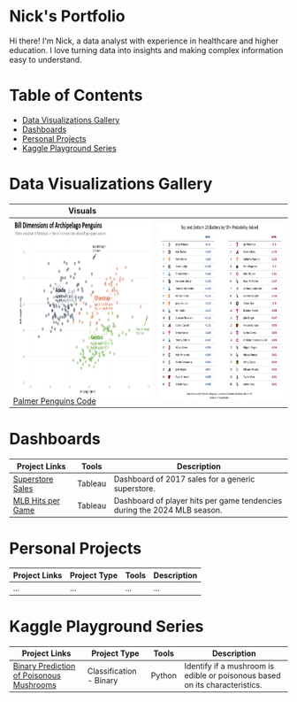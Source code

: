 # Nick's Portfolio

Hi there! I'm Nick, a data analyst with experience in healthcare and higher education. I love turning data into insights and making complex information easy to understand.

# Table of Contents
- [Data Visualizations Gallery](#data-visualizations-gallery)
- [Dashboards](#dashboards)
- [Personal Projects](#personal-projects)
- [Kaggle Playground Series](#kaggle-playground-series)

# Data Visualizations Gallery
| Visuals  |   |
| ---- | ---- |
| <a href="https://github.com/nmartin812/visualizations/blob/main/Palmer%20Penguins.png"><img src="https://github.com/nmartin812/visualizations/blob/main/Palmer%20Penguins.png" align="left" height="320" width="380" ></a> </br> <a href="https://github.com/nmartin812/visualizations/blob/main/Palmer%20Penguins%2020250415.ipynb  " target="_blank">Palmer Penguins Code</a>| <a href="https://github.com/nmartin812/visualizations/blob/main/MLB%20WPA%20Table%20-%20Image.png"><img src="https://github.com/nmartin812/visualizations/blob/main/MLB%20WPA%20Table%20-%20Image.png" align="left" height="320" width="380" ></a>|



# Dashboards
| Project Links  | Tools  |  Description  |
| -------------- | ------------- | ------------- |
| [Superstore Sales](https://public.tableau.com/views/SuperstoreSales_17424875915440/Dashboard1?:language=en-US&:sid=&:redirect=auth&:display_count=n&:origin=viz_share_link) | Tableau | Dashboard of 2017 sales for a generic superstore. |
| [MLB Hits per Game](https://public.tableau.com/views/MLBHitsperGame/Dashboard1?:language=en-US&:sid=&:redirect=auth&:display_count=n&:origin=viz_share_link) | Tableau  | Dashboard of player hits per game tendencies during the 2024 MLB season.  |

# Personal Projects
| Project Links  | Project Type  |  Tools | Description  |
| -------------- | ------------- | ------------- | ------------- |
| ...  | ...  |  ... | ...  |

# Kaggle Playground Series
| Project Links  | Project Type  |  Tools | Description  |
| -------------- | ------------- | ------------- | ------------- |
| [Binary Prediction of Poisonous Mushrooms](https://github.com/nmartin812/projects/blob/main/Binary%20Prediction%20of%20Poisonous%20Mushrooms.ipynb)  | Classification - Binary  | Python  | Identify if a mushroom is edible or poisonous based on its characteristics. |
